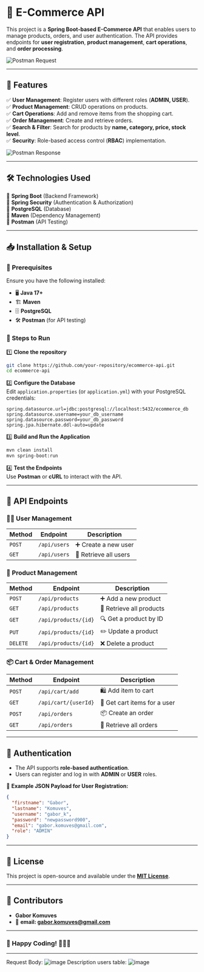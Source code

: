# 🚀 E-Commerce API

This project is a **Spring Boot-based E-Commerce API** that enables users to manage products, orders, and user authentication. The API provides endpoints for **user registration**, **product management**, **cart operations**, and **order processing**.

![Postman Request](https://your-image-host.com/image1.png)

---

## 🌟 Features
✅ **User Management**: Register users with different roles (**ADMIN, USER**).  
✅ **Product Management**: CRUD operations on products.  
✅ **Cart Operations**: Add and remove items from the shopping cart.  
✅ **Order Management**: Create and retrieve orders.  
✅ **Search & Filter**: Search for products by **name, category, price, stock level**.  
✅ **Security**: Role-based access control (**RBAC**) implementation.  

![Postman Response](https://your-image-host.com/image2.png)

---

## 🛠️ Technologies Used
🔹 **Spring Boot** (Backend Framework)  
🔹 **Spring Security** (Authentication & Authorization)  
🔹 **PostgreSQL** (Database)  
🔹 **Maven** (Dependency Management)  
🔹 **Postman** (API Testing)  

---

## 📥 Installation & Setup

### 🔹 Prerequisites
Ensure you have the following installed:
- 🖥️ **Java 17+**
- 🏗️ **Maven**
- 🗄️ **PostgreSQL**
- 🛠️ **Postman** (for API testing)

### 🔹 Steps to Run

1️⃣ **Clone the repository**
   ```sh
   git clone https://github.com/your-repository/ecommerce-api.git
   cd ecommerce-api
   ```

2️⃣ **Configure the Database**  
   Edit `application.properties` (or `application.yml`) with your PostgreSQL credentials:
   ```properties
   spring.datasource.url=jdbc:postgresql://localhost:5432/ecommerce_db
   spring.datasource.username=your_db_username
   spring.datasource.password=your_db_password
   spring.jpa.hibernate.ddl-auto=update
   ```

3️⃣ **Build and Run the Application**
   ```sh
   mvn clean install
   mvn spring-boot:run
   ```

4️⃣ **Test the Endpoints**  
   Use **Postman** or **cURL** to interact with the API.

---

## 🔗 API Endpoints

### 🧑‍💼 User Management
| Method | Endpoint      | Description        |
|--------|-------------|-----------------|
| `POST` | `/api/users` | ➕ Create a new user |
| `GET`  | `/api/users` | 📂 Retrieve all users |

### 🛒 Product Management
| Method | Endpoint            | Description          |
|--------|---------------------|----------------------|
| `POST` | `/api/products`     | ➕ Add a new product   |
| `GET`  | `/api/products`     | 📂 Retrieve all products |
| `GET`  | `/api/products/{id}` | 🔍 Get a product by ID |
| `PUT`  | `/api/products/{id}` | ✏️ Update a product   |
| `DELETE` | `/api/products/{id}` | ❌ Delete a product  |

### 📦 Cart & Order Management
| Method | Endpoint            | Description         |
|--------|---------------------|---------------------|
| `POST` | `/api/cart/add`     | 🛍️ Add item to cart   |
| `GET`  | `/api/cart/{userId}` | 🛒 Get cart items for a user |
| `POST` | `/api/orders`       | 📦 Create an order    |
| `GET`  | `/api/orders`       | 📂 Retrieve all orders |

---

## 🔐 Authentication
- The API supports **role-based authentication**.
- Users can register and log in with **ADMIN** or **USER** roles.

📌 **Example JSON Payload for User Registration:**
```json
{
  "firstname": "Gabor",
  "lastname": "Komuves",
  "username": "gabor_k",
  "password": "newpassword900",
  "email": "gabor.komuves@gmail.com",
  "role": "ADMIN"
}
```

---

## 📜 License
This project is open-source and available under the **[MIT License](LICENSE)**.

---

## 👥 Contributors
- **Gabor Komuves**
- 📧 **email: gabor.komuves@gmail.com**

---

### 🚀 Happy Coding! 🧑‍💻🎉  

---


Request Body:
![image](https://github.com/user-attachments/assets/c961b23e-96e6-47cd-a5e2-d453e5d73501)
Description users table:
![image](https://github.com/user-attachments/assets/b2b1b15d-3740-40bd-88f4-688c59387afd)

